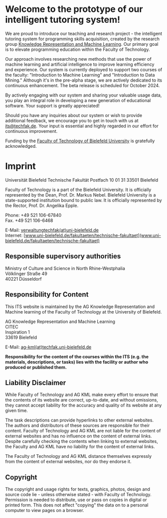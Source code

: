 # Welcome to the prototype of our intelligent tutoring system!  


We are proud to introduce our teaching and research project - the intelligent tutoring system for programming skills acquisition, created by the research group [Knowledge Representation and Machine Learning](https://www.uni-bielefeld.de/fakultaeten/technische-fakultaet/arbeitsgruppen/kml/). Our primary goal is to elevate programming education within the Faculty of Technology. 

Our approach involves researching new methods that use the power of machine learning and artificial intelligence to improve learning efficiency and experience. Our system is currently deployed to support two courses of the faculty: "Introduction to Machine Learning" and "Introduction to Data Mining." Although it's in the pre-alpha stage, we are actively dedicated to its continuous enhancement. The beta release is scheduled for October 2024. 

By actively engaging with our system and sharing your valuable usage data, you play an integral role in developing a new generation of educational software. Your support is greatly appreciated! 


Should you have any inquiries about our system or wish to provide additional feedback, we encourage you to get in touch with us at [its@techfak.de](mailto:its@techfak.de). Your input is essential and highly regarded in our effort for continuous improvement.

Funding by the [Faculty of Technology of Bielefeld University](https://www.uni-bielefeld.de/fakultaeten/technische-fakultaet/) is gratefully acknowledged.

# Imprint


Universität Bielefeld
Technische Fakultät
Postfach 10 01 31
33501 Bielefeld 

Faculty of Technology is a part of the Bielefeld University. It is officially represented by the Dean, Prof. Dr. Markus Nebel. Bielefeld University is a state-supported institution bound to public law. It is officially represented by the Rector, Prof. Dr. Angelika Epple. 


Phone: +49 521 106-67840 \
Fax. +49 521 106-6468 

E-Mail: [verwaltungtechfak(at)uni-bielefeld.de](verwaltungtechfak@uni-bielefeld.de) \
Internet: [www.uni-bielefeld.de/fakultaeten/technische-fakultaet](www.uni-bielefeld.de/fakultaeten/technische-fakultaet)


## Responsible supervisory authorities

Ministry of Culture and Science in North Rhine-Westphalia \
Völklinger Straße 49 \
40221 Düsseldorf

## Responsibility for Content

This ITS website is maintained by the AG Knowledge Representation and Machine learning of the Faculty of Technology at the University of Bielefeld. 

AG Knowledge Representation and Machine Learning \
CITEC \
Inspiration 1 \
33619 Bielefeld

E-Mail: [ag-kml(at)techfak.uni-bielefeld.de](ag-kml@techfak.uni-bielefeld.de) 


**Responsibility for the content of the courses within the ITS (e.g. the materials, descriptions, or tasks) lies with the facility or author who produced or published them.** 


## Liability Disclaimer

While Faculty of Technology and AG KML make every effort to ensure that the contents of its website are correct, up-to-date, and without omissions, they cannot accept liability for the accuracy and quality of its website at any given time.

The task descriptions can provide hyperlinks to other external websites. The authors and distributors of these sources are responsible for their content. Faculty of Technology and AG KML are not liable for the content of external websites and has no influence on the content of external links. 
Despite carefully checking the contents when linking to external websites, the Faculty and AG KML have no liability for the content of external links. 

The Faculty of Technology and AG KML distance themselves expressly from the content of external websites, nor do they endorse it.

## Copyright

The copyright and usage rights for texts, graphics, photos, design and source code lie - unless otherwise stated - with Faculty of Technology. Permission is needed to distribute, use or pass on copies in digital or printed form. This does not affect "copying" the data on to a personal computer to view pages on a browser.